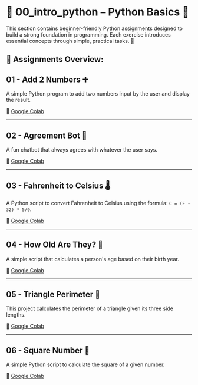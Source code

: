 # 📂 00_intro_python – Python Basics 🐍

This section contains beginner-friendly Python assignments designed to build a strong foundation in programming. Each exercise introduces essential concepts through simple, practical tasks. 🚀

## 📌 Assignments Overview:

## 01 - Add 2 Numbers ➕
A simple Python program to add two numbers input by the user and display the result.

🔗 [Google Colab](https://colab.research.google.com/drive/17UUsuhpnGbRBrlo4EZKgBAukobiMGTj2#scrollTo=CtwbqfC_U86l&line=1&uniqifier=1)

---

## 02 - Agreement Bot 🤖
A fun chatbot that always agrees with whatever the user says.

🔗 [Google Colab](https://colab.research.google.com/drive/1LOgmW-z6rutLYGaEUiC2uPQDh8HccsCj#scrollTo=vHdD6j_YRkAN&line=1&uniqifier=1)

---

## 03 - Fahrenheit to Celsius 🌡️
A Python script to convert Fahrenheit to Celsius using the formula: `C = (F - 32) * 5/9`.

🔗 [Google Colab](https://colab.research.google.com/drive/1imK23fp7r7rNy3Hib80STV3tJE87r_mC#scrollTo=JqqVRzeBmSE8&line=1&uniqifier=1)

---

## 04 - How Old Are They? 🎂
A simple script that calculates a person's age based on their birth year.

🔗 [Google Colab](https://colab.research.google.com/drive/1NLTwYrltI5xvIDdvf1bMlPE09MxiR2Kh#scrollTo=tw-ESPYFqwB7&line=1&uniqifier=1)

---

## 05 - Triangle Perimeter 🔺
This project calculates the perimeter of a triangle given its three side lengths.

🔗 [Google Colab](https://colab.research.google.com/drive/1ouMaWqMaPxI9X0v9SzF_0FVP3djLnxOm#scrollTo=7U35OxPMs2kO&line=1&uniqifier=1)

---

## 06 - Square Number 🔢
A simple Python script to calculate the square of a given number.

🔗 [Google Colab](https://colab.research.google.com/drive/1jpZ21dxNRTWgxBTQa2MmZrj4OqtUh1dK#scrollTo=jvBoVv0v0hx6&line=1&uniqifier=1)
